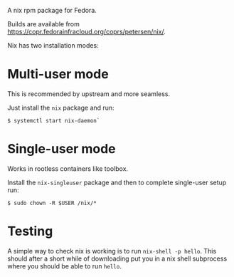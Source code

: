A nix rpm package for Fedora.

Builds are available from <https://copr.fedorainfracloud.org/coprs/petersen/nix/>.

Nix has two installation modes:

# Multi-user mode

This is recommended by upstream and more seamless.

Just install the `nix` package and run:
```
$ systemctl start nix-daemon`
```

# Single-user mode

Works in rootless containers like toolbox.

Install the `nix-singleuser` package
and then to complete single-user setup run:
```
$ sudo chown -R $USER /nix/*
```

# Testing

A simple way to check nix is working is to run `nix-shell -p hello`.
This should after a short while of downloading
put you in a nix shell subprocess where you should be able to run `hello`.
